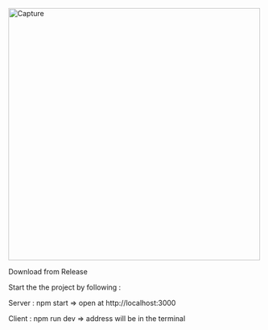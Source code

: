<a href="https://ibb.co/J5M4YrD"><img src="https://i.ibb.co/hDtjG23/Capture.png" alt="Capture" border="0" width=500 /></a>

Download from Release


Start the the project by following :

Server : npm start => open at http://localhost:3000


Client : npm run dev => address will be in the terminal

